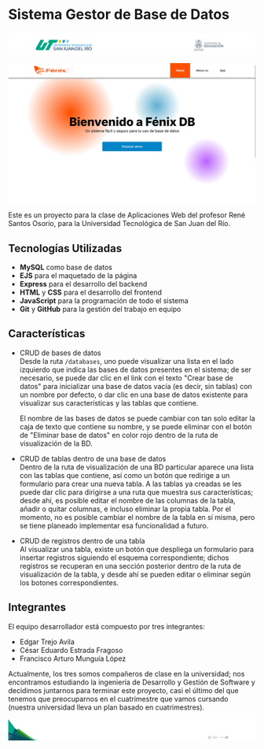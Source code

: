# Sistema Gestor de Base de Datos

![Encabezado oficial de la universidad](./assets/header.png "UTSJR")

![Página de inicio del proyecto](./--documentation-assets/index-page.png "Página de inicio")

Este es un proyecto para la clase de Aplicaciones Web del profesor René Santos Osorio,
para la Universidad Tecnológica de San Juan del Río.

## Tecnologías Utilizadas

* **MySQL** como base de datos
* **EJS** para el maquetado de la página
* **Express** para el desarrollo del backend
* **HTML** y **CSS** para el desarrollo del frontend
* **JavaScript** para la programación de todo el sistema
* **Git** y **GitHub** para la gestión del trabajo en equipo

## Características

* CRUD de bases de datos \
  Desde la ruta `/databases`, uno puede visualizar una lista en el lado izquierdo que indica las bases de datos
  presentes en el sistema; de ser necesario, se puede dar clic en el link con el texto "Crear base de datos"
  para inicializar una base de datos vacía (es decir, sin tablas) con un nombre por defecto, o dar clic en una
  base de datos existente para visualizar sus características y las tablas que contiene. 
  
  El nombre de las bases de datos se puede cambiar con tan solo editar la caja de texto que contiene su nombre, y se puede eliminar con el botón de "Eliminar base de datos" en color rojo dentro de la ruta de visualización de la BD.

* CRUD de tablas dentro de una base de datos \
  Dentro de la ruta de visualización de una BD particular aparece una lista con las tablas que contiene, así como
  un botón que redirige a un formulario para crear una nueva tabla. A las tablas ya creadas se les puede dar clic
  para dirigirse a una ruta que muestra sus características; desde ahí, es posible editar el nombre de las columnas
  de la tabla, añadir o quitar columnas, e incluso eliminar la propia tabla. Por el momento, no es posible cambiar
  el nombre de la tabla en sí misma, pero se tiene planeado implementar esa funcionalidad a futuro.

* CRUD de registros dentro de una tabla \
  Al visualizar una tabla, existe un botón que despliega un formulario para insertar registros siguiendo el
  esquema correspondiente; dichos registros se recuperan en una sección posterior dentro de la
  ruta de visualización de la tabla, y desde ahí se pueden editar o eliminar según los botones correspondientes.

## Integrantes

El equipo desarrollador está compuesto por tres integrantes:

- Edgar Trejo Avila
- César Eduardo Estrada Fragoso
- Francisco Arturo Munguía López

Actualmente, los tres somos compañeros de clase en la universidad; nos encontramos estudiando la ingeniería
de Desarrollo y Gestión de Software y decidimos juntarnos para terminar este proyecto, casi el último del
que tenemos que preocuparnos en el cuatrimestre que vamos cursando (nuestra universidad lleva un plan
basado en cuatrimestres).

![Pie de página oficial de la universidad](./assets/footer.png "UTSJR")
